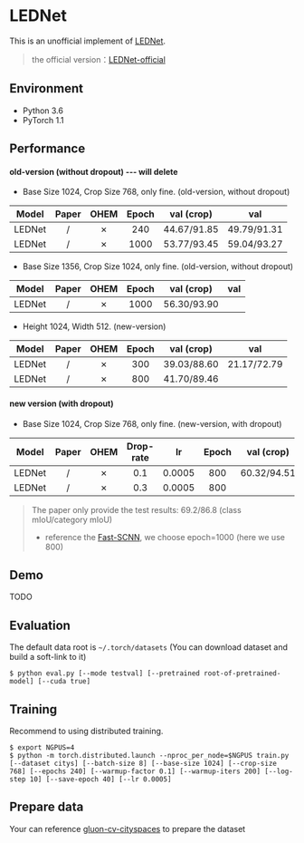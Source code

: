 # LEDNet
This is an unofficial implement of  [LEDNet](https://arxiv.org/abs/1905.02423). 

> the official version：[LEDNet-official](https://github.com/xiaoyufenfei/LEDNet)

## Environment

- Python 3.6
- PyTorch 1.1

## Performance

#### old-version (without dropout) --- will delete

- Base Size 1024, Crop Size 768, only fine. (old-version, without dropout)

| Model  | Paper | OHEM | Epoch | val (crop)  |     val     |
| :----: | :---: | :--: | :---: | :---------: | :---------: |
| LEDNet |   /   |  ✗   |  240  | 44.67/91.85 | 49.79/91.31 |
| LEDNet |   /   |  ✗   | 1000  | 53.77/93.45 | 59.04/93.27 |

- Base Size 1356, Crop Size 1024, only fine. (old-version, without dropout)

| Model  | Paper | OHEM | Epoch | val (crop)  | val  |
| :----: | :---: | :--: | :---: | :---------: | :--: |
| LEDNet |   /   |  ✗   | 1000  | 56.30/93.90 |      |

- Height 1024, Width 512. (new-version)

| Model  | Paper | OHEM | Epoch | val (crop)  |     val     |
| :----: | :---: | :--: | :---: | :---------: | :---------: |
| LEDNet |   /   |  ✗   |  300  | 39.03/88.60 | 21.17/72.79 |
| LEDNet |   /   |  ✗   |  800  | 41.70/89.46 |             |

#### new version (with dropout)

- Base Size 1024, Crop Size 768, only fine. (new-version, with dropout)

| Model  | Paper | OHEM | Drop-rate |   lr   | Epoch | val (crop)  |     val     |
| :----: | :---: | :--: | :-------: | :----: | :---: | :---------: | :---------: |
| LEDNet |   /   |  ✗   |    0.1    | 0.0005 |  800  | 60.32/94.51 | 66.29/94.40 |
| LEDNet |   /   |  ✗   |    0.3    | 0.0005 |  800  |             |             |

> The paper only provide the test results: 69.2/86.8 (class mIoU/category mIoU)
>
> - reference the [Fast-SCNN](), we choose epoch=1000 (here we use 800)

##  Demo

TODO



## Evaluation

The default data root is `~/.torch/datasets` (You can download dataset and build a soft-link to it)

```shell
$ python eval.py [--mode testval] [--pretrained root-of-pretrained-model] [--cuda true]
```

## Training

Recommend to using distributed training.

```shell
$ export NGPUS=4
$ python -m torch.distributed.launch --nproc_per_node=$NGPUS train.py [--dataset citys] [--batch-size 8] [--base-size 1024] [--crop-size 768] [--epochs 240] [--warmup-factor 0.1] [--warmup-iters 200] [--log-step 10] [--save-epoch 40] [--lr 0.0005]
```

## Prepare data

Your can reference [gluon-cv-cityspaces](https://gluon-cv.mxnet.io/build/examples_datasets/cityscapes.html#sphx-glr-build-examples-datasets-cityscapes-py) to prepare the dataset

